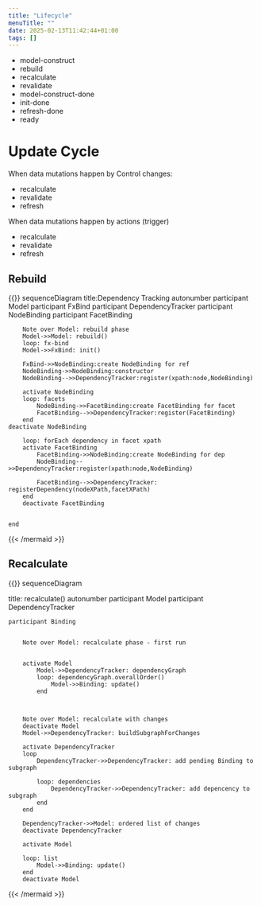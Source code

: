 ```yaml
---
title: "Lifecycle"
menuTitle: ""
date: 2025-02-13T11:42:44+01:00
tags: []
---
```


* model-construct
* rebuild
* recalculate
* revalidate
* model-construct-done
* init-done
* refresh-done
* ready

# Update Cycle

When data mutations happen by Control changes:
* recalculate
* revalidate
* refresh

When data mutations happen by actions (trigger)
* recalculate
* revalidate
* refresh

## Rebuild

{{<mermaid align="left">}}
sequenceDiagram
title:Dependency Tracking
autonumber
participant Model
participant FxBind
participant DependencyTracker
participant NodeBinding
participant FacetBinding


    
        Note over Model: rebuild phase
        Model->>Model: rebuild()
        loop: fx-bind 
        Model->>FxBind: init()

        FxBind->>NodeBinding:create NodeBinding for ref
        NodeBinding->>NodeBinding:constructor
        NodeBinding-->>DependencyTracker:register(xpath:node,NodeBinding)

        activate NodeBinding
        loop: facets
            NodeBinding->>FacetBinding:create FacetBinding for facet
            FacetBinding-->>DependencyTracker:register(FacetBinding)
        end
    deactivate NodeBinding
        
        loop: forEach dependency in facet xpath
        activate FacetBinding
            FacetBinding->>NodeBinding:create NodeBinding for dep
            NodeBinding-->>DependencyTracker:register(xpath:node,NodeBinding)

            FacetBinding-->>DependencyTracker: registerDependency(nodeXPath,facetXPath)
        end
        deactivate FacetBinding

            
    end
    
    
{{< /mermaid >}}

## Recalculate

{{<mermaid align="left">}}
sequenceDiagram

title: recalculate()
autonumber
participant Model
participant DependencyTracker

    participant Binding

    
        Note over Model: recalculate phase - first run
        
        
        activate Model
            Model->>DependencyTracker: dependencyGraph
            loop: dependencyGraph.overallOrder()
                Model->>Binding: update()
            end
        


        Note over Model: recalculate with changes
        deactivate Model
        Model->>DependencyTracker: buildSubgraphForChanges

        activate DependencyTracker
        loop
            DependencyTracker->>DependencyTracker: add pending Binding to subgraph

            loop: dependencies
                DependencyTracker->>DependencyTracker: add depencency to subgraph
            end
        end

        DependencyTracker->>Model: ordered list of changes
        deactivate DependencyTracker

        activate Model

        loop: list
            Model->>Binding: update()
        end
        deactivate Model



{{< /mermaid >}}
